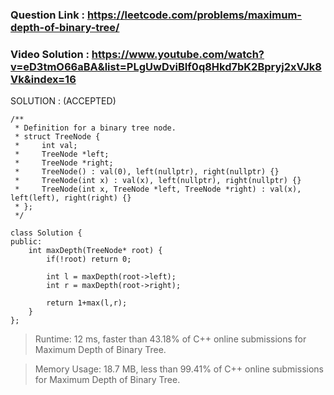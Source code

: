 ### Question Link : https://leetcode.com/problems/maximum-depth-of-binary-tree/


### Video Solution : https://www.youtube.com/watch?v=eD3tmO66aBA&list=PLgUwDviBIf0q8Hkd7bK2Bpryj2xVJk8Vk&index=16


SOLUTION : (ACCEPTED)

```
/**
 * Definition for a binary tree node.
 * struct TreeNode {
 *     int val;
 *     TreeNode *left;
 *     TreeNode *right;
 *     TreeNode() : val(0), left(nullptr), right(nullptr) {}
 *     TreeNode(int x) : val(x), left(nullptr), right(nullptr) {}
 *     TreeNode(int x, TreeNode *left, TreeNode *right) : val(x), left(left), right(right) {}
 * };
 */

class Solution {
public:
    int maxDepth(TreeNode* root) {
        if(!root) return 0;
        
        int l = maxDepth(root->left);
        int r = maxDepth(root->right);
        
        return 1+max(l,r);
    }
};

```
> Runtime: 12 ms, faster than 43.18% of C++ online submissions for Maximum Depth of Binary Tree. <br>

> Memory Usage: 18.7 MB, less than 99.41% of C++ online submissions for Maximum Depth of Binary Tree.
